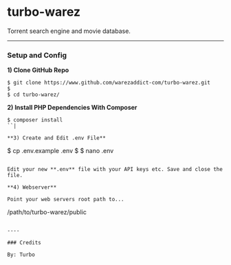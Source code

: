 # turbo-warez

Torrent search engine and movie database.

-----

### Setup and Config

**1) Clone GitHub Repo**

```
$ git clone https://www.github.com/warezaddict-com/turbo-warez.git
$
$ cd turbo-warez/
```

**2) Install PHP Dependencies With Composer**

```
$ composer install
``|

**3) Create and Edit .env File**

```
$ cp .env.example .env
$
$ nano .env
```

Edit your new **.env** file with your API keys etc. Save and close the file.

**4) Webserver**

Point your web servers root path to...

```
/path/to/turbo-warez/public
```

----

### Credits

By: Turbo

